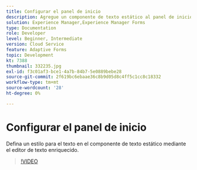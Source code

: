 ```yaml
---
title: Configurar el panel de inicio
description: Agregue un componente de texto estático al panel de inicio.
solution: Experience Manager,Experience Manager Forms
type: Documentation
role: Developer
level: Beginner, Intermediate
version: Cloud Service
feature: Adaptive Forms
topic: Development
kt: 7388
thumbnail: 332235.jpg
exl-id: f3c01af3-bce1-4a7b-84b7-5e0889bebe28
source-git-commit: 2f619bc6ebaae36c8b9d05d8c4ff5c1cc8c18332
workflow-type: tm+mt
source-wordcount: '28'
ht-degree: 0%

---
```


# Configurar el panel de inicio

Defina un estilo para el texto en el componente de texto estático mediante el editor de texto enriquecido.

>[!VIDEO](https://video.tv.adobe.com/v/332235?quality=12&learn=on)
